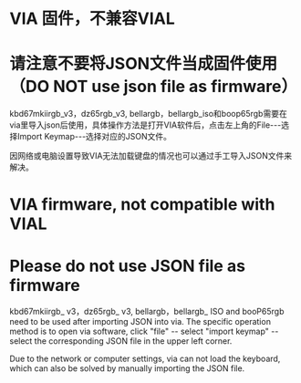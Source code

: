 # VIA 固件，不兼容VIAL

# 请注意不要将JSON文件当成固件使用（DO NOT use json file as firmware）

kbd67mkiirgb_v3，dz65rgb_v3, bellargb，bellargb_iso和boop65rgb需要在via里导入json后使用，具体操作方法是打开VIA软件后，点击左上角的File---选择Import Keymap---选择对应的JSON文件。

因网络或电脑设置导致VIA无法加载键盘的情况也可以通过手工导入JSON文件来解决。


# VIA firmware, not compatible with VIAL

# Please do not use JSON file as firmware

kbd67mkiirgb_ v3，dz65rgb_ v3, bellargb，bellargb_ ISO and booP65rgb need to be used after importing JSON into via. The specific operation method is to open via software, click "file" -- select "import keymap" -- select the corresponding JSON file in the upper left corner.

Due to the network or computer settings, via can not load the keyboard, which can also be solved by manually importing the JSON file.